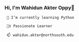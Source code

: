 ### Hi, I'm Wahidun Akter Oppy👋



     🌱 I’m currently learning Python
   
     💁‍♀️ Passionate Learner

     📫 wahidun.akter@northsouth.edu 
